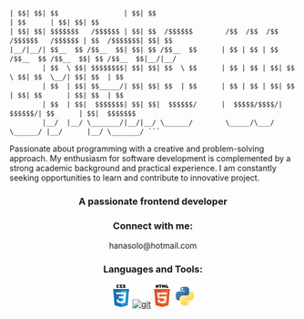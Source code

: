 ```/$$ /$$ /$$                 /$$ /$$                                                   /$$       /$$ /$$ /$$
| $$| $$| $$                | $$| $$                                                  | $$      | $$| $$| $$
| $$| $$| $$$$$$$   /$$$$$$ | $$| $$  /$$$$$$        /$$  /$$  /$$  /$$$$$$   /$$$$$$ | $$  /$$$$$$$| $$| $$ 
|__/|__/| $$__  $$ /$$__  $$| $$| $$ /$$__  $$      | $$ | $$ | $$ /$$__  $$ /$$__  $$| $$ /$$__  $$|__/|__/
        | $$  \ $$| $$$$$$$$| $$| $$| $$  \ $$      | $$ | $$ | $$| $$  \ $$| $$  \__/| $$| $$  | $$        
        | $$  | $$| $$_____/| $$| $$| $$  | $$      | $$ | $$ | $$| $$  | $$| $$      | $$| $$  | $$        
        | $$  | $$|  $$$$$$$| $$| $$|  $$$$$$/      |  $$$$$/$$$$/|  $$$$$$/| $$      | $$|  $$$$$$$        
        |__/  |__/ \_______/|__/|__/ \______/        \_____/\___/  \______/ |__/      |__/ \_______/ ```
```
 
  Passionate about programming with a creative and problem-solving approach. 
  My enthusiasm for software development is complemented by a strong academic background and practical experience.
  I am constantly seeking opportunities to learn and contribute to innovative project.

<h3 align="center">A passionate frontend developer</h3>

<h3 align="center">Connect with me:</h3>
<p align="center">
        hanasolo@hotmail.com
</p>

<h3 align="center">Languages and Tools:</h3>
<p align="center"><a href="https://www.w3schools.com/css/" target="_blank" rel="noreferrer"><img src="https://raw.githubusercontent.com/devicons/devicon/master/icons/css3/css3-original-wordmark.svg" alt="css3" width="40" height="40"/></a><a href="https://git-scm.com/" target="_blank" rel="noreferrer"><img src="https://www.vectorlogo.zone/logos/git-scm/git-scm-icon.svg" alt="git" width="40" height="40"/></a><a href="https://www.w3.org/html/" target="_blank" rel="noreferrer"><img src="https://raw.githubusercontent.com/devicons/devicon/master/icons/html5/html5-original-wordmark.svg" alt="html5" width="40" height="40"/></a><a href="https://www.python.org" target="_blank" rel="noreferrer"><img src="https://raw.githubusercontent.com/devicons/devicon/master/icons/python/python-original.svg" alt="python" width="40" height="40"/></a></p>
